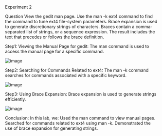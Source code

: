 Experiment 2

Question
View the gedit man page.
Use the man -k ext4 command to find the command to tune 
ext4 file-system parameters.
Brace expansion is used to generate discretionary strings of 
characters. Braces contain a comma-separated list of strings, 
or a sequence expression. The result includes the text that 
precedes or follows the brace definition.

Step1:
 Viewing the Manual Page for gedit:
The man command is used to access the manual page for a specific command.

![image](https://github.com/user-attachments/assets/74c27e98-22e4-4a1c-aea2-dba1b25656e7)

Step2:
Searching for Commands Related to ext4:
The man -k command searches for commands associated with a specific keyword.

![image](https://github.com/user-attachments/assets/b5c60e2c-b692-49ca-b6f0-8950a8ee26df)


Step3:
Using Brace Expansion:
Brace expansion is used to generate strings efficiently.

![image](https://github.com/user-attachments/assets/4bb5db45-8a68-4a63-8722-ca041f0dcb35)


Conclusion:
In this lab, we:
Used the man command to view manual pages.
Searched for commands related to ext4 using man -k.
Demonstrated the use of brace expansion for generating strings.

